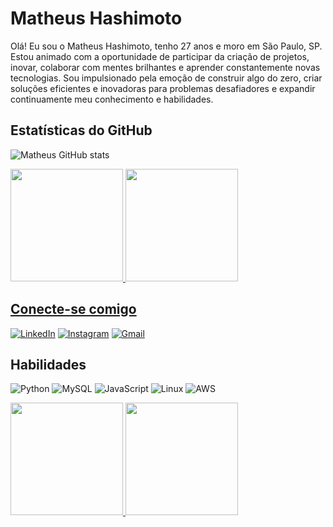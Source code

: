 # Matheus Hashimoto

Olá! Eu sou o Matheus Hashimoto, tenho 27 anos e moro em São Paulo, SP. Estou animado com a oportunidade de participar da criação de projetos, inovar, colaborar com mentes brilhantes e aprender constantemente novas tecnologias. Sou impulsionado pela emoção de construir algo do zero, criar soluções eficientes e inovadoras para problemas desafiadores e expandir continuamente meu conhecimento e habilidades.

## Estatísticas do GitHub
![Matheus GitHub stats](https://github-readme-stats.vercel.app/api?username=diegots10&show_icons=true&theme=radical)
<div>
<a href="https://github.com/diegosilva3">
<img loading="lazy" height="180em" src="https://github-readme-stats.vercel.app/api/top-langs/?username=diegosilva3&layout=compact&langs_count=7&theme=dracula"/>
<img loading="lazy" height="180em" src="https://github-readme-stats.vercel.app/api?username=diegosilva3&show_icons=true&theme=dracula&include_all_commits=true&count_private=true"/>
</div>


## Conecte-se comigo
[![LinkedIn](https://img.shields.io/badge/LinkedIn-000?style=for-the-badge&logo=linkedin&logoColor=0E76A8)](https://www.linkedin.com/in/matheus-hashimoto-820bb71a5/)
[![Instagram](https://img.shields.io/badge/Instagram-000?style=for-the-badge&logo=instagram)](https://www.instagram.com/matheus.hashimoto/?hl=en)
[![Gmail](https://img.shields.io/badge/-Gmail-%23333?style=for-the-badge&logo=gmail&logoColor=white)](mailto:hashimotomatheus@gmail.com)

## Habilidades
![Python](https://img.shields.io/badge/Python-000?style=for-the-badge&logo=python)
![MySQL](https://img.shields.io/badge/MySQL-%23000?style=for-the-badge&logo=mysql)
![JavaScript](https://img.shields.io/badge/JavaScript-000?style=for-the-badge&logo=javascript)
![Linux](https://img.shields.io/badge/Linux-%23000?style=for-the-badge&logo=linux)
![AWS](https://img.shields.io/badge/Amazon_AWS-232F3E?style=for-the-badge&logo=amazon-aws&logoColor=white)


<div>
<a href="https://github.com/matheushashi">
<img loading="lazy" height="180em" src="https://github-readme-stats.vercel.app/api/top-langs/?username=matheushashi&layout=compact&langs_count=7&theme=dracula"/>
<img loading="lazy" height="180em" src="https://github-readme-stats.vercel.app/api?username=matheushashi&show_icons=true&theme=dracula&include_all_commits=true&count_private=true"/>
</div>


